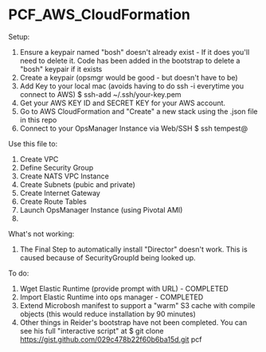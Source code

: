 PCF_AWS_CloudFormation
======================

Setup:

1. Ensure a keypair named "bosh" doesn't already exist - If it does you'll need to delete it.  Code has been added in the bootstrap to delete a "bosh" keypair if it exists
2. Create a keypair (opsmgr would be good - but doesn't have to be)
3. Add Key to your local mac (avoids having to do ssh -i <key> everytime you connect to AWS)
  $ ssh-add ~/.ssh/your-key.pem
3. Get your AWS KEY ID and SECRET KEY for your AWS account.
4. Go to AWS CloudFormation and "Create" a new stack using the .json file in this repo
5. Connect to your OpsManager Instance via Web/SSH
  $ ssh tempest@<PublicDNSNameOfOpsManagerInstance>


Use this file to:

1.  Create VPC
2.  Define Security Group
3.  Create NATS VPC Instance
4.  Create Subnets (pubic and private)
5.  Create Internet Gateway
6.  Create Route Tables
7.  Launch OpsManager Instance (using Pivotal AMI)
8.  

What's not working:

1.  The Final Step to automatically install "Director" doesn't work.  This is caused because of SecurityGroupId being looked up.


To do:

1.  Wget Elastic Runtime (provide prompt with URL) - COMPLETED
2.  Import Elastic Runtime into ops manager - COMPLETED
3.  Extend Microbosh manifest to support a "warm" S3 cache with compile objects (this would reduce installation by 90 minutes)
4.  Other things in Reider's bootstrap have not been completed.  You can see his full "interactive script" at 
$ git clone https://gist.github.com/029c478b22f60b6ba15d.git pcf
